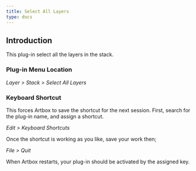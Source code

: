 ```yaml
---
title: Select All Layers
type: docs
---
```


## Introduction

This plug-in select all the layers in the stack.

### Plug-in Menu Location

_Layer > Stack > Select All Layers_

### Keyboard Shortcut

This forces Artbox to save the shortcut for the next session. First, search for the plug-in name, and assign a shortcut.

_Edit > Keyboard Shortcuts_

Once the shortcut is working as you like, save your work then;  

_File > Quit_

When Artbox restarts, your plug-in should be activated by the assigned key.
